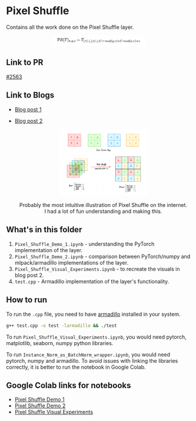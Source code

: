 # Pixel Shuffle

Contains all the work done on the Pixel Shuffle layer.
<div align="center">
<img src="imgs/eqn.png" width="50%">
</div>

## Link to PR

[#2563](https://github.com/mlpack/mlpack/pull/2563)

## Link to Blogs

- [Blog post 1](https://iamshnoo.github.io/blog/week-6/)
- [Blog post 2](https://iamshnoo.github.io/blog/week-7/)

  <div align="center">
  <img src="imgs/pixel_shuffle.jpeg" width="50%">
  <p>Probably the most intuitive illustration of Pixel Shuffle on the internet.<br>
      I had a lot of fun understanding and making this.</p>
  </div>

## What's in this folder

1. ```Pixel_Shuffle_Demo_1.ipynb``` - understanding the PyTorch implementation
   of the layer.
2. ```Pixel_Shuffle_Demo_2.ipynb``` - comparison between PyTorch/numpy
   and mlpack/armadillo implementations of the layer.
3. ```Pixel_Shuffle_Visual_Experiments.ipynb``` - to recreate the visuals in blog
   post 2.
4. ```test.cpp``` - Armadillo implementation of the layer's functionality.

## How to run

To run the ```.cpp``` file, you need to have [armadillo](http://arma.sourceforge.net) installed in your system.

```bash
g++ test.cpp -o test -larmadillo && ./test
```

To run  ```Pixel_Shuffle_Visual_Experiments.ipynb```, you would need pytorch,
matplotlib, seaborn, numpy python libraries.

To run  ```Instance_Norm_as_BatchNorm_wrapper.ipynb```, you would need pytorch,
numpy and armadillo. To avoid issues with linking the libraries correctly, it is
better to run the notebook in Google Colab.

## Google Colab links for notebooks

- [Pixel Shuffle Demo 1](https://colab.research.google.com/drive/1C7W51LvcTccRxKJGZ5m61DDzR4P6fW1T?usp=sharing)
- [Pixel Shuffle Demo 2](https://colab.research.google.com/drive/1JZaptTDo2ey8GcwnJMFh3IwSAlqd7in_?usp=sharing)
- [Pixel Shuffle Visual Experiments](https://colab.research.google.com/drive/1Be7aIpXMSp_VeL8D5da5p-CYTD-nPIVh?usp=sharing)
